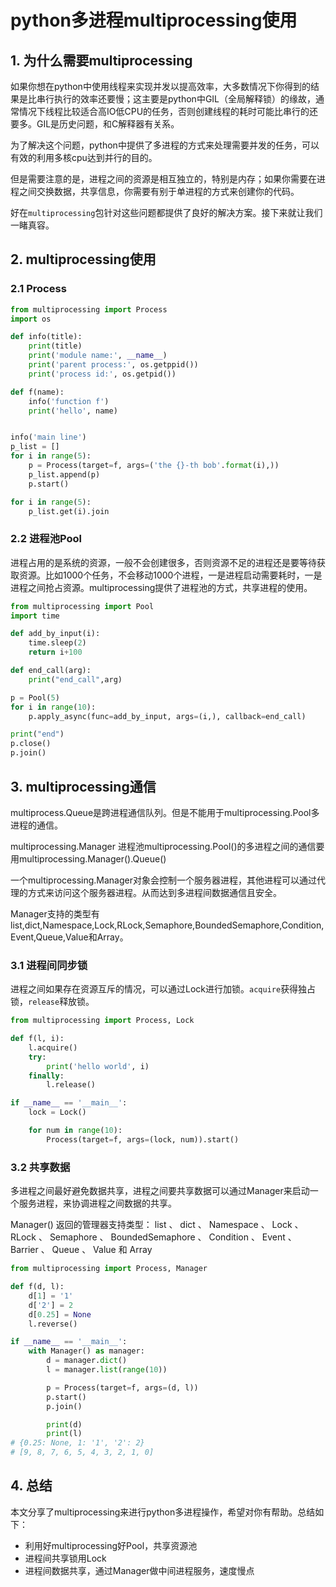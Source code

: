 # python多进程multiprocessing使用
## 1. 为什么需要multiprocessing
如果你想在python中使用线程来实现并发以提高效率，大多数情况下你得到的结果是比串行执行的效率还要慢；这主要是python中GIL（全局解释锁）的缘故，通常情况下线程比较适合高IO低CPU的任务，否则创建线程的耗时可能比串行的还要多。GIL是历史问题，和C解释器有关系。

为了解决这个问题，python中提供了多进程的方式来处理需要并发的任务，可以有效的利用多核cpu达到并行的目的。

但是需要注意的是，进程之间的资源是相互独立的，特别是内存；如果你需要在进程之间交换数据，共享信息，你需要有别于单进程的方式来创建你的代码。

好在`multiprocessing`包针对这些问题都提供了良好的解决方案。接下来就让我们一睹真容。

## 2. multiprocessing使用
### 2.1 Process
```python
from multiprocessing import Process
import os

def info(title):
    print(title)
    print('module name:', __name__)
    print('parent process:', os.getppid())
    print('process id:', os.getpid())

def f(name):
    info('function f')
    print('hello', name)


info('main line')
p_list = []
for i in range(5):
    p = Process(target=f, args=('the {}-th bob'.format(i),))
    p_list.append(p)
    p.start()

for i in range(5):
    p_list.get(i).join

```

### 2.2 进程池Pool
进程占用的是系统的资源，一般不会创建很多，否则资源不足的进程还是要等待获取资源。比如1000个任务，不会移动1000个进程，一是进程启动需要耗时，一是进程之间抢占资源。multiprocessing提供了进程池的方式，共享进程的使用。
``` python
from multiprocessing import Pool
import time

def add_by_input(i):
    time.sleep(2)
    return i+100

def end_call(arg):
    print("end_call",arg)

p = Pool(5)
for i in range(10):
    p.apply_async(func=add_by_input, args=(i,), callback=end_call)

print("end")
p.close()
p.join()
```
## 3. multiprocessing通信

multiprocess.Queue是跨进程通信队列。但是不能用于multiprocessing.Pool多进程的通信。

multiprocessing.Manager
进程池multiprocessing.Pool()的多进程之间的通信要用multiprocessing.Manager().Queue()

一个multiprocessing.Manager对象会控制一个服务器进程，其他进程可以通过代理的方式来访问这个服务器进程。从而达到多进程间数据通信且安全。

Manager支持的类型有list,dict,Namespace,Lock,RLock,Semaphore,BoundedSemaphore,Condition,Event,Queue,Value和Array。

### 3.1 进程间同步锁
进程之间如果存在资源互斥的情况，可以通过Lock进行加锁。`acquire`获得独占锁，`release`释放锁。
``` python
from multiprocessing import Process, Lock

def f(l, i):
    l.acquire()
    try:
        print('hello world', i)
    finally:
        l.release()

if __name__ == '__main__':
    lock = Lock()

    for num in range(10):
        Process(target=f, args=(lock, num)).start()
```

### 3.2 共享数据
多进程之间最好避免数据共享，进程之间要共享数据可以通过Manager来启动一个服务进程，来协调进程之间数据的共享。

Manager() 返回的管理器支持类型： list 、 dict 、 Namespace 、 Lock 、 RLock 、 Semaphore 、 BoundedSemaphore 、 Condition 、 Event 、 Barrier 、 Queue 、 Value 和 Array 

``` python
from multiprocessing import Process, Manager

def f(d, l):
    d[1] = '1'
    d['2'] = 2
    d[0.25] = None
    l.reverse()

if __name__ == '__main__':
    with Manager() as manager:
        d = manager.dict()
        l = manager.list(range(10))

        p = Process(target=f, args=(d, l))
        p.start()
        p.join()

        print(d)
        print(l)
# {0.25: None, 1: '1', '2': 2}
# [9, 8, 7, 6, 5, 4, 3, 2, 1, 0]
```

## 4. 总结
本文分享了multiprocessing来进行python多进程操作，希望对你有帮助。总结如下：
- 利用好multiprocessing好Pool，共享资源池
- 进程间共享锁用Lock
- 进程间数据共享，通过Manager做中间进程服务，速度慢点